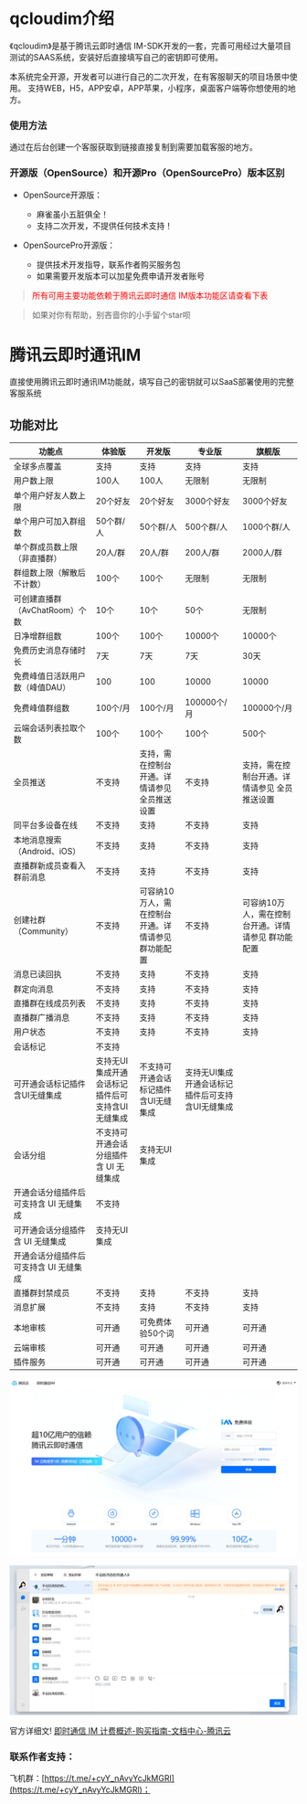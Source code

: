 # qcloudim介绍

 《qcloudim》是基于腾讯云即时通信 IM-SDK开发的一套，完善可用经过大量项目测试的SAAS系统，安装好后直接填写自己的密钥即可使用。

   本系统完全开源，开发者可以进行自己的二次开发，在有客服聊天的项目场景中使用。 支持WEB，H5，APP安卓，APP苹果，小程序，桌面客户端等你想使用的地方。



### 使用方法

  通过在后台创建一个客服获取到链接直接复制到需要加载客服的地方。



### 开源版（OpenSource）和开源Pro（OpenSourcePro）版本区别

- OpenSource开源版：
  - 麻雀虽小五脏俱全！
  - 支持二次开发，不提供任何技术支持！

- OpenSourcePro开源版：
  - 提供技术开发指导，联系作者购买服务包
  - 如果需要开发版本可以加星免费申请开发者账号

> <span style="color: red">所有可用主要功能依赖于腾讯云即时通信 IM版本功能区请查看下表</span>

> 如果对你有帮助，别吝啬你的小手留个star呗

# 腾讯云即时通讯IM

直接使用腾讯云即时通讯IM功能就，填写自己的密钥就可以SaaS部署使用的完整客服系统

## 功能对比

| **功能点**               | **体验版**                    | **开发版**                     | **专业版**                    | **旗舰版**                     |
| --------------------- | -------------------------- | --------------------------- | -------------------------- | --------------------------- |
| 全球多点覆盖                | 支持                         | 支持                          | 支持                         | 支持                          |
| 用户数上限                 | 100人                       | 100人                        | 无限制                        | 无限制                         |
| 单个用户好友人数上限            | 20个好友                      | 20个好友                       | 3000个好友                    | 3000个好友                     |
| 单个用户可加入群组数            | 50个群/人                     | 50个群/人                      | 500个群/人                    | 1000个群/人                    |
| 单个群成员数上限（非直播群）        | 20人/群                      | 20人/群                       | 200人/群                     | 2000人/群                     |
| 群组数上限（解散后不计数）         | 100个                       | 100个                        | 无限制                        | 无限制                         |
| 可创建直播群（AvChatRoom）个数  | 10个                        | 10个                         | 50个                        | 无限制                         |
| 日净增群组数                | 100个                       | 100个                        | 10000个                     | 10000个                      |
| 免费历史消息存储时长            | 7天                         | 7天                          | 7天                         | 30天                         |
| 免费峰值日活跃用户数（峰值DAU）     | 100                        | 100                         | 10000                      | 10000                       |
| 免费峰值群组数               | 100个/月                     | 100个/月                      | 100000个/月                  | 100000个/月                   |
| 云端会话列表拉取个数            | 100个                       | 100个                        | 100个                       | 500个                        |
| 全员推送                  | 不支持                        | 支持，需在控制台开通。详情请参见 全员推送设置     | 不支持                        | 支持，需在控制台开通。详情请参见 全员推送设置     |
| 同平台多设备在线              | 不支持                        | 支持                          | 不支持                        | 支持                          |
| 本地消息搜索（Android、iOS）   | 不支持                        | 支持                          | 不支持                        | 支持                          |
| 直播群新成员查看入群前消息         | 不支持                        | 支持                          | 不支持                        | 支持                          |
| 创建社群（Community）       | 不支持                        | 可容纳10万人，需在控制台开通。详情请参见 群功能配置 | 不支持                        | 可容纳10万人，需在控制台开通。详情请参见 群功能配置 |
| 消息已读回执                | 不支持                        | 支持                          | 不支持                        | 支持                          |
| 群定向消息                 | 不支持                        | 支持                          | 不支持                        | 支持                          |
| 直播群在线成员列表             | 不支持                        | 支持                          | 不支持                        | 支持                          |
| 直播群广播消息               | 不支持                        | 支持                          | 不支持                        | 支持                          |
| 用户状态                  | 不支持                        | 支持                          | 不支持                        | 支持                          |
| 会话标记                  | 不支持                        |                             |                            |                             |
| 可开通会话标记插件含UI无缝集成      | 支持无UI集成开通会话标记插件后可支持含UI无缝集成 | 不支持可开通会话标记插件含UI无缝集成         | 支持无UI集成开通会话标记插件后可支持含UI无缝集成 |                             |
| 会话分组                  | 不支持可开通会话分组插件含 UI 无缝集成      | 支持无UI集成                     |                            |                             |
| 开通会话分组插件后可支持含 UI 无缝集成 | 不支持                        |                             |                            |                             |
| 可开通会话分组插件含 UI 无缝集成    | 支持无UI集成                    |                             |                            |                             |
| 开通会话分组插件后可支持含 UI 无缝集成 |                            |                             |                            |                             |
| 直播群封禁成员               | 不支持                        | 支持                          | 不支持                        | 支持                          |
| 消息扩展                  | 不支持                        | 支持                          | 不支持                        | 支持                          |
| 本地审核                  | 可开通                        | 可免费体验50个词                   | 可开通                        | 可开通                         |
| 云端审核                  | 可开通                        | 可开通                         | 可开通                        | 可开通                         |
| 插件服务                  | 可开通                        | 可开通                         | 可开通                        | 可开通                         |

![01.jpg](./docs/img/01.jpg)



![02.jpg](./docs/img/02.jpg)

官方详细文! [即时通信 IM 计费概述-购买指南-文档中心-腾讯云](https://cloud.tencent.com/document/product/269/11673)


### 联系作者支持：


飞机群：[https://t.me/+cyY_nAvyYcJkMGRl](https://t.me/+cyY_nAvyYcJkMGRl)；
